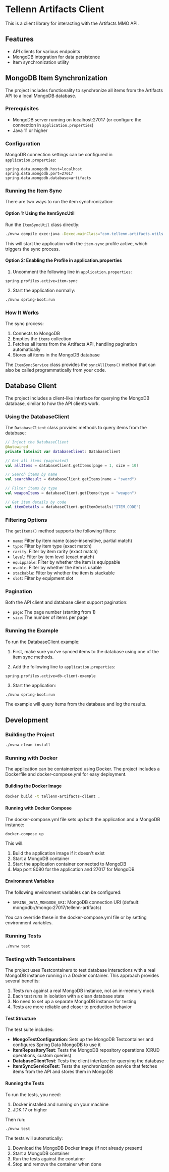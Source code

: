 # Tellenn Artifacts Client

This is a client library for interacting with the Artifacts MMO API.

## Features

- API clients for various endpoints
- MongoDB integration for data persistence
- Item synchronization utility

## MongoDB Item Synchronization

The project includes functionality to synchronize all items from the Artifacts API to a local MongoDB database.

### Prerequisites

- MongoDB server running on localhost:27017 (or configure the connection in `application.properties`)
- Java 11 or higher

### Configuration

MongoDB connection settings can be configured in `application.properties`:

```properties
spring.data.mongodb.host=localhost
spring.data.mongodb.port=27017
spring.data.mongodb.database=artifacts
```

### Running the Item Sync

There are two ways to run the item synchronization:

#### Option 1: Using the ItemSyncUtil

Run the `ItemSyncUtil` class directly:

```bash
./mvnw compile exec:java -Dexec.mainClass="com.tellenn.artifacts.utils.ItemSyncUtil"
```

This will start the application with the `item-sync` profile active, which triggers the sync process.

#### Option 2: Enabling the Profile in application.properties

1. Uncomment the following line in `application.properties`:

```properties
spring.profiles.active=item-sync
```

2. Start the application normally:

```bash
./mvnw spring-boot:run
```

### How It Works

The sync process:

1. Connects to MongoDB
2. Empties the `items` collection
3. Fetches all items from the Artifacts API, handling pagination automatically
4. Stores all items in the MongoDB database

The `ItemSyncService` class provides the `syncAllItems()` method that can also be called programmatically from your code.

## Database Client

The project includes a client-like interface for querying the MongoDB database, similar to how the API clients work.

### Using the DatabaseClient

The `DatabaseClient` class provides methods to query items from the database:

```kotlin
// Inject the DatabaseClient
@Autowired
private lateinit var databaseClient: DatabaseClient

// Get all items (paginated)
val allItems = databaseClient.getItems(page = 1, size = 10)

// Search items by name
val searchResult = databaseClient.getItems(name = "sword")

// Filter items by type
val weaponItems = databaseClient.getItems(type = "weapon")

// Get item details by code
val itemDetails = databaseClient.getItemDetails("ITEM_CODE")
```

### Filtering Options

The `getItems()` method supports the following filters:

- `name`: Filter by item name (case-insensitive, partial match)
- `type`: Filter by item type (exact match)
- `rarity`: Filter by item rarity (exact match)
- `level`: Filter by item level (exact match)
- `equippable`: Filter by whether the item is equippable
- `usable`: Filter by whether the item is usable
- `stackable`: Filter by whether the item is stackable
- `slot`: Filter by equipment slot

### Pagination

Both the API client and database client support pagination:

- `page`: The page number (starting from 1)
- `size`: The number of items per page

### Running the Example

To run the DatabaseClient example:

1. First, make sure you've synced items to the database using one of the item sync methods.

2. Add the following line to `application.properties`:

```properties
spring.profiles.active=db-client-example
```

3. Start the application:

```bash
./mvnw spring-boot:run
```

The example will query items from the database and log the results.

## Development

### Building the Project

```bash
./mvnw clean install
```

### Running with Docker

The application can be containerized using Docker. The project includes a Dockerfile and docker-compose.yml for easy deployment.

#### Building the Docker Image

```bash
docker build -t tellenn-artifacts-client .
```

#### Running with Docker Compose

The docker-compose.yml file sets up both the application and a MongoDB instance:

```bash
docker-compose up
```

This will:
1. Build the application image if it doesn't exist
2. Start a MongoDB container
3. Start the application container connected to MongoDB
4. Map port 8080 for the application and 27017 for MongoDB

#### Environment Variables

The following environment variables can be configured:

- `SPRING_DATA_MONGODB_URI`: MongoDB connection URI (default: mongodb://mongo:27017/tellenn-artifacts)

You can override these in the docker-compose.yml file or by setting environment variables.

### Running Tests

```bash
./mvnw test
```

### Testing with Testcontainers

The project uses Testcontainers to test database interactions with a real MongoDB instance running in a Docker container. This approach provides several benefits:

1. Tests run against a real MongoDB instance, not an in-memory mock
2. Each test runs in isolation with a clean database state
3. No need to set up a separate MongoDB instance for testing
4. Tests are more reliable and closer to production behavior

#### Test Structure

The test suite includes:

- **MongoTestConfiguration**: Sets up the MongoDB Testcontainer and configures Spring Data MongoDB to use it
- **ItemRepositoryTest**: Tests the MongoDB repository operations (CRUD operations, custom queries)
- **DatabaseClientTest**: Tests the client interface for querying the database
- **ItemSyncServiceTest**: Tests the synchronization service that fetches items from the API and stores them in MongoDB

#### Running the Tests

To run the tests, you need:

1. Docker installed and running on your machine
2. JDK 17 or higher

Then run:

```bash
./mvnw test
```

The tests will automatically:
1. Download the MongoDB Docker image (if not already present)
2. Start a MongoDB container
3. Run the tests against the container
4. Stop and remove the container when done
